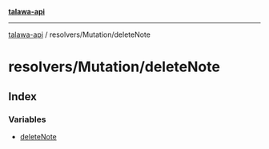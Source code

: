 [**talawa-api**](../../../README.md)

***

[talawa-api](../../../modules.md) / resolvers/Mutation/deleteNote

# resolvers/Mutation/deleteNote

## Index

### Variables

- [deleteNote](variables/deleteNote.md)
